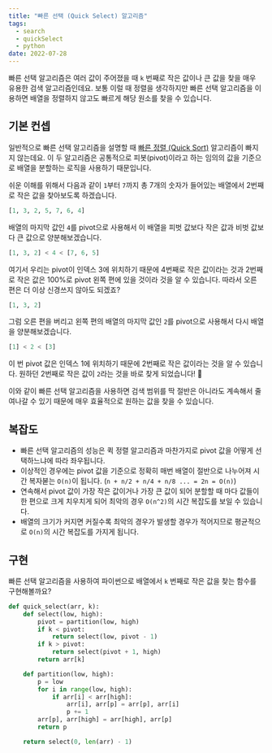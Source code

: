 ```yaml
---
title: "빠른 선택 (Quick Select) 알고리즘"
tags:
  - search
  - quickSelect
  - python
date: 2022-07-28
---
```


빠른 선택 알고리즘은 여러 값이 주어졌을 때 `k` 번째로 작은 값이나 큰 값을 찾을 매우 유용한 검색 알고리즘인데요.
보통 이럴 때 정렬을 생각하지만 빠른 선택 알고리즘을 이용하면 배열을 정렬하지 않고도 빠르게 해당 원소를 찾을 수 있습니다.

## 기본 컨셉

일반적으로 빠른 선택 알고리즘을 설명할 때 [빠른 정렬 (Quick Sort)](/algorithms/quick-sort) 알고리즘이 빠지지 않는데요.
이 두 알고리즘은 공통적으로 피봇(pivot)이라고 하는 임의의 값을 기준으로 배열을 분할하는 로직을 사용하기 때문입니다.

쉬운 이해를 위해서 다음과 같이 `1`부터 `7`까지 총 7개의 숫자가 들어있는 배열에서 2번째로 작은 값을 찾아보도록 하겠습니다.

```py
[1, 3, 2, 5, 7, 6, 4]
```

배열의 마지막 값인 `4`를 pivot으로 사용해서 이 배열을 피벗 값보다 작은 값과 비벗 값보다 큰 값으로 양분해보겠습니다.

```py
[1, 3, 2] < 4 < [7, 6, 5]
```

여기서 우리는 pivot이 인덱스 3에 위치하기 때문에 4번째로 작은 값이라는 것과 2번째로 작은 값은 100%로 pivot 왼쪽 편에 있을 것이라 것을 알 수 있습니다.
따라서 오른 편은 더 이상 신경쓰지 않아도 되겠죠?

```py
[1, 3, 2]
```

그럼 오른 편을 버리고 왼쪽 편의 배열의 마지막 값인 `2`를 pivot으로 사용해서 다시 배열을 양분해보겠습니다.

```py
[1] < 2 < [3]
```

이 번 pivot 값은 인덱스 1에 위치하기 때문에 2번째로 작은 값이라는 것을 알 수 있습니다.
원하던 2번째로 작은 값이 `2`라는 것을 바로 찾게 되었습니다! 🎉

이와 같이 빠른 선택 알고리즘을 사용하면 검색 범위를 딱 절반은 아니라도 계속해서 줄여나갈 수 있기 때문에 매우 효율적으로 원하는 값을 찾을 수 있습니다.

## 복잡도

- 빠른 선택 알고리즘의 성능은 퀵 정렬 알고리즘과 마찬가지로 pivot 값을 어떻게 선택하느냐에 따라 좌우됩니다.
- 이상적인 경우에는 pivot 값을 기준으로 정확히 매번 배열이 절반으로 나누어져 시간 복자볻는 `O(n)`이 됩니다. (`n + n/2 + n/4 + n/8 ... = 2n = O(n)`)
- 연속해서 pivot 값이 가장 작은 값이거나 가장 큰 값이 되어 분할할 때 마다 값들이 한 편으로 크게 치우치게 되어 최악의 경우 `O(n^2)`의 시간 복잡도를 보일 수 있습니다.
- 배열의 크기가 커지면 커질수록 최악의 경우가 발생할 경우가 적어지므로 평균적으로 `O(n)`의 시간 복잡도를 가지게 됩니다.

## 구현

빠른 선택 알고리즘을 사용하여 파이썬으로 배열에서 `k` 번째로 작은 값을 찾는 함수를 구현해볼까요?

```py
def quick_select(arr, k):
    def select(low, high):
        pivot = partition(low, high)
        if k < pivot:
            return select(low, pivot - 1)
        if k > pivot:
            return select(pivot + 1, high)
        return arr[k]

    def partition(low, high):
        p = low
        for i in range(low, high):
            if arr[i] < arr[high]:
                arr[i], arr[p] = arr[p], arr[i]
                p += 1
        arr[p], arr[high] = arr[high], arr[p]
        return p

    return select(0, len(arr) - 1)
```
